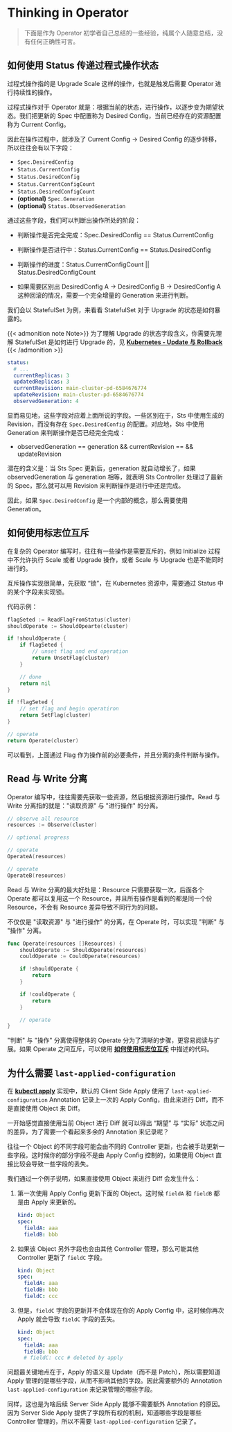 # Thinking in Operator


> 下面是作为 Operator 初学者自己总结的一些经验，纯属个人随意总结，没有任何正确性可言。

## 如何使用 Status 传递过程式操作状态

过程式操作指的是 Upgrade Scale 这样的操作，也就是触发后需要 Operator 进行持续性的操作。

过程式操作对于 Operator 就是：根据当前的状态，进行操作，以逐步变为期望状态。我们把更新的 Spec 中配置称为 Desired Config，当前已经存在的资源配置称为 Current Config。

因此在操作过程中，就涉及了 Current Config -> Desired Config 的逐步转移，所以往往会有以下字段：

* `Spec.DesiredConfig`
* `Status.CurrentConfig`
* `Status.DesiredConfig`
* `Status.CurrentConfigCount`
* `Status.DesiredConfigCount`
* **(optional)** `Spec.Generation`
* **(optional)** `Status.ObservedGeneration`

通过这些字段，我们可以判断出操作所处的阶段：

* 判断操作是否完全完成：Spec.DesiredConfig == Status.CurrentConfig

* 判断操作是否进行中：Status.CurrentConfig == Status.DesiredConfig

* 判断操作的进度：Status.CurrentConfigCount || Status.DesiredConfigCount

* 如果需要区别出 DesiredConfig A -> DesiredConfig B -> DesiredConfig A 这种回滚的情况，需要一个完全增量的 Generation 来进行判断。

我们会以 StatefulSet 为例，来看看 StatefulSet 对于 Upgrade 的状态是如何暴露的。

{{< admonition note Note>}}
为了理解 Upgrade 的状态字段含义，你需要先理解 StatefulSet 是如何进行 Upgrade 的，见 [**Kubernetes - Update 与 Rollback**](../../k8s_learning/rolling-upgrade)
{{< /admonition >}}

```yaml
status:
  # ...
  currentReplicas: 3
  updatedReplicas: 3
  currentRevision: main-cluster-pd-6584676774
  updateRevision: main-cluster-pd-6584676774
  observedGeneration: 4
```

显而易见地，这些字段对应着上面所说的字段。一些区别在于，Sts 中使用生成的 Revision，而没有存在 `Spec.DesiredConfig` 的配置。对应地，Sts 中使用 Generation 来判断操作是否已经完全完成：

* observedGeneration == generation && currentRevision == && updateRevision
  
潜在的含义是：当 Sts Spec 更新后，generation 就自动增长了，如果 observedGeneration 与 generation 相等，就表明 Sts Controller 处理过了最新的 Spec，那么就可以用 Revision 来判断操作是进行中还是完成。

因此，如果 `Spec.DesiredConfig` 是一个内部的概念，那么需要使用 Generation。

## 如何使用标志位互斥

在复杂的 Operator 编写时，往往有一些操作是需要互斥的，例如 Initialize 过程中不允许执行 Scale 或者 Upgrade 操作，或者 Scale 与 Upgrade 也是不能同时进行的。

互斥操作实现很简单，先获取 “锁”，在 Kubernetes 资源中，需要通过 Status 中的某个字段来实现锁。

代码示例：

```go
flagSeted := ReadFlagFromStatus(cluster)
shouldOperate := ShouldOpearte(cluster)

if !shouldOperate {
    if flagSeted {
        // unset flag and end operation
        return UnsetFlag(cluster)
    }

    // done
    return nil
}

if !flagSeted {
    // set flag and begin operatiron
    return SetFlag(cluster)
}

// operate
return Operate(cluster)
```

可以看到，上面通过 Flag 作为操作前的必要条件，并且分离的条件判断与操作。

## Read 与 Write 分离

Operator 编写中，往往需要先获取一些资源，然后根据资源进行操作。Read 与 Write 分离指的就是："读取资源" 与 "进行操作" 的分离。

```go
// observe all resource
resources := Observe(cluster)

// optional progress

// operate
OperateA(resources)

// operate
OperateB(resources)
```

Read 与 Write 分离的最大好处是：Resource 只需要获取一次，后面各个 Operate 都可以复用这一个 Resource，并且所有操作是看到的都是同一个份 Resource，不会有 Resource 差异导致不同行为的问题。

不仅仅是 "读取资源" 与 "进行操作" 的分离，在 Operate 时，可以实现 "判断" 与 "操作" 分离。

```go
func Operate(resources []Resources) {
    shouldOperate := ShouldOperate(resources)
    couldOperate := CouldOperate(resources)

    if !shouldOperate {
        return
    }

    if !couldOperate {
        return
    }

    // operate
}
```

"判断" 与 "操作" 分离使得整体的 Operate 分为了清晰的步骤，更容易阅读与扩展。如果 Operate 之间互斥，可以使用 [**如何使用标志位互斥**](#如何使用标志位互斥) 中描述的代码。

## 为什么需要 `last-applied-configuration`

在 [**kubectl apply**](../../k8s_learning/update-resource-mechanism/#31-kubectl-apply) 实现中，默认的 Client Side Apply 使用了 `last-applied-configuration` Annotation 记录上一次的 Apply Config，由此来进行 Diff，而不是直接使用 Object 来 Diff。

一开始感觉直接使用当前 Object 进行 Diff 就可以得出 “期望” 与 “实际” 状态之间的差异，为了需要一个看起来多余的 Annotation 来记录呢？

往往一个 Object 的不同字段可能会由不同的 Controller 更新，也会被手动更新一些字段。这时候你的部分字段不是由 Apply Config 控制的，如果使用 Object 直接比较会导致一些字段的丢失。

我们通过一个例子说明，如果直接使用 Object 来进行 Diff 会发生什么：

1. 第一次使用 Apply Config 更新下面的 Object。这时候 `fieldA` 和 `fieldB` 都是由 Apply 来更新的。

   ```yaml
   kind: Object
   spec:
     fieldA: aaa
     fieldB: bbb
   ```

2. 如果该 Object 另外字段也会由其他 Controller 管理，那么可能其他 Controller 更新了 `fieldC` 字段。

   ```yaml
   kind: Object
   spec:
     fieldA: aaa
     fieldB: bbb
     fieldC: ccc
   ```

3. 但是，`fieldC` 字段的更新并不会体现在你的 Apply Config 中，这时候你再次 Apply 就会导致 `fieldC` 字段的丢失。

   ```yaml
   kind: Object
   spec:
     fieldA: aaa
     fieldB: bbb
     # fieldC: ccc # deleted by apply
   ```

问题最关键地点在于，Apply 的语义是 Update（而不是 Patch），所以需要知道 Apply 管理的是哪些字段，从而不影响其他的字段。因此需要额外的 Annotation `last-applied-configuration` 来记录管理的哪些字段。

同样，这也是为啥后续 Server Side Apply 能够不需要额外 Annotation 的原因。因为 Server Side Apply 提供了字段所有权的机制，知道哪些字段是哪些 Controller 管理的，所以不需要 `last-applied-configuration` 记录了。


